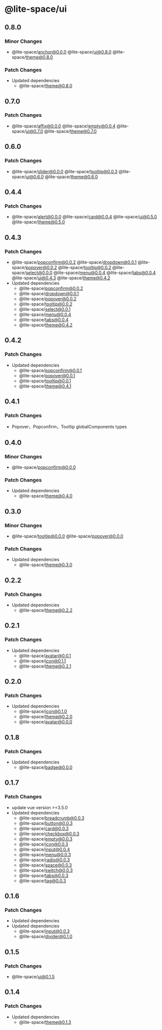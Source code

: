 # @lite-space/ui

## 0.8.0

### Minor Changes

- @lite-space/anchor@0.0.0
  @lite-space/ui@0.8.0
  @lite-space/theme@0.8.0

### Patch Changes

- Updated dependencies
  - @lite-space/theme@0.8.0

## 0.7.0

### Patch Changes

- @lite-space/affix@0.0.0
  @lite-space/empty@0.0.4
  @lite-space/ui@0.7.0
  @lite-space/theme@0.7.0

## 0.6.0

### Patch Changes

- @lite-space/slider@0.0.0
  @lite-space/tooltip@0.0.3
  @lite-space/ui@0.6.0
  @lite-space/theme@0.6.0

## 0.4.4

### Patch Changes

- @lite-space/alert@0.0.0
  @lite-space/card@0.0.4
  @lite-space/ui@0.5.0
  @lite-space/theme@0.5.0

## 0.4.3

### Patch Changes

- @lite-space/popconfirm@0.0.2
  @lite-space/dropdown@0.0.1
  @lite-space/popover@0.0.2
  @lite-space/tooltip@0.0.2
  @lite-space/select@0.0.0
  @lite-space/menu@0.0.4
  @lite-space/tabs@0.0.4
  @lite-space/ui@0.4.3
  @lite-space/theme@0.4.2
- Updated dependencies
  - @lite-space/popconfirm@0.0.2
  - @lite-space/dropdown@0.0.1
  - @lite-space/popover@0.0.2
  - @lite-space/tooltip@0.0.2
  - @lite-space/select@0.0.1
  - @lite-space/menu@0.0.4
  - @lite-space/tabs@0.0.4
  - @lite-space/theme@0.4.2

## 0.4.2

### Patch Changes

- Updated dependencies
  - @lite-space/popconfirm@0.0.1
  - @lite-space/popover@0.0.1
  - @lite-space/tooltip@0.0.1
  - @lite-space/theme@0.4.1

## 0.4.1

### Patch Changes

- Popover，Popconfirm，Tooltip globalComponents types

## 0.4.0

### Minor Changes

- @lite-space/popconfirm@0.0.0

### Patch Changes

- Updated dependencies
  - @lite-space/theme@0.4.0

## 0.3.0

### Minor Changes

- @lite-space/tooltip@0.0.0
  @lite-space/popover@0.0.0

### Patch Changes

- Updated dependencies
  - @lite-space/theme@0.3.0

## 0.2.2

### Patch Changes

- Updated dependencies
  - @lite-space/theme@0.2.2

## 0.2.1

### Patch Changes

- Updated dependencies
  - @lite-space/avatar@0.0.1
  - @lite-space/icon@0.1.1
  - @lite-space/theme@0.2.1

## 0.2.0

### Patch Changes

- Updated dependencies
  - @lite-space/icon@0.1.0
  - @lite-space/theme@0.2.0
  - @lite-space/avatar@0.0.0

## 0.1.8

### Patch Changes

- Updated dependencies
  - @lite-space/badge@0.0.0

## 0.1.7

### Patch Changes

- update vue version >=3.5.0
- Updated dependencies
  - @lite-space/breadcrumb@0.0.3
  - @lite-space/button@0.0.3
  - @lite-space/card@0.0.3
  - @lite-space/checkbox@0.0.3
  - @lite-space/empty@0.0.3
  - @lite-space/icon@0.0.3
  - @lite-space/input@0.0.4
  - @lite-space/menu@0.0.3
  - @lite-space/radio@0.0.3
  - @lite-space/space@0.0.3
  - @lite-space/switch@0.0.3
  - @lite-space/tabs@0.0.3
  - @lite-space/tag@0.0.3

## 0.1.6

### Patch Changes

- Updated dependencies
- Updated dependencies
  - @lite-space/input@0.0.3
  - @lite-space/divider@0.1.0

## 0.1.5

### Patch Changes

- @lite-space/ui@0.1.5

## 0.1.4

### Patch Changes

- Updated dependencies
  - @lite-space/theme@0.1.3
